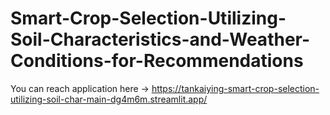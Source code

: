 # Smart-Crop-Selection-Utilizing-Soil-Characteristics-and-Weather-Conditions-for-Recommendations
You can reach application here -> https://tankaiying-smart-crop-selection-utilizing-soil-char-main-dg4m6m.streamlit.app/
